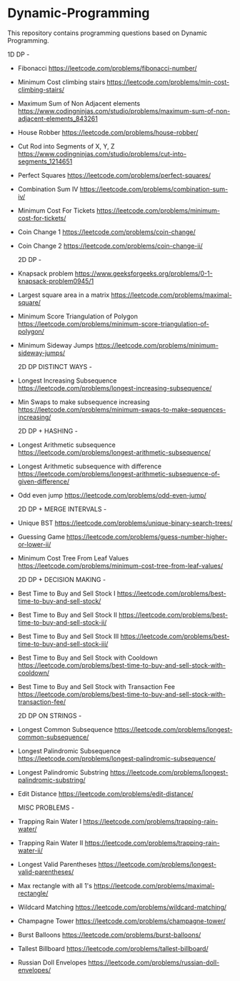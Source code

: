 # Dynamic-Programming
This repository contains programming questions based on Dynamic Programming.

  1D DP -
- Fibonacci https://leetcode.com/problems/fibonacci-number/
- Minimum Cost climbing stairs https://leetcode.com/problems/min-cost-climbing-stairs/
- Maximum Sum of Non Adjacent elements https://www.codingninjas.com/studio/problems/maximum-sum-of-non-adjacent-elements_843261
- House Robber https://leetcode.com/problems/house-robber/
- Cut Rod into Segments of X, Y, Z https://www.codingninjas.com/studio/problems/cut-into-segments_1214651
- Perfect Squares https://leetcode.com/problems/perfect-squares/
- Combination Sum IV https://leetcode.com/problems/combination-sum-iv/
- Minimum Cost For Tickets https://leetcode.com/problems/minimum-cost-for-tickets/

- Coin Change 1 https://leetcode.com/problems/coin-change/
- Coin Change 2 https://leetcode.com/problems/coin-change-ii/

  2D DP -
- Knapsack problem https://www.geeksforgeeks.org/problems/0-1-knapsack-problem0945/1
- Largest square area in a matrix https://leetcode.com/problems/maximal-square/
- Minimum Score Triangulation of Polygon https://leetcode.com/problems/minimum-score-triangulation-of-polygon/
- Minimum Sideway Jumps https://leetcode.com/problems/minimum-sideway-jumps/

  2D DP DISTINCT WAYS -
- Longest Increasing Subsequence https://leetcode.com/problems/longest-increasing-subsequence/
- Min Swaps to make subsequence increasing https://leetcode.com/problems/minimum-swaps-to-make-sequences-increasing/

  2D DP + HASHING -
- Longest Arithmetic subsequence https://leetcode.com/problems/longest-arithmetic-subsequence/
- Longest Arithmetic subsequence with difference https://leetcode.com/problems/longest-arithmetic-subsequence-of-given-difference/
- Odd even jump https://leetcode.com/problems/odd-even-jump/
  
  2D DP + MERGE INTERVALS -
- Unique BST https://leetcode.com/problems/unique-binary-search-trees/
- Guessing Game https://leetcode.com/problems/guess-number-higher-or-lower-ii/
- Minimum Cost Tree From Leaf Values https://leetcode.com/problems/minimum-cost-tree-from-leaf-values/

  2D DP + DECISION MAKING -
- Best Time to Buy and Sell Stock I  https://leetcode.com/problems/best-time-to-buy-and-sell-stock/
- Best Time to Buy and Sell Stock II  https://leetcode.com/problems/best-time-to-buy-and-sell-stock-ii/
- Best Time to Buy and Sell Stock III  https://leetcode.com/problems/best-time-to-buy-and-sell-stock-iii/
- Best Time to Buy and Sell Stock with Cooldown  https://leetcode.com/problems/best-time-to-buy-and-sell-stock-with-cooldown/
- Best Time to Buy and Sell Stock with Transaction Fee  https://leetcode.com/problems/best-time-to-buy-and-sell-stock-with-transaction-fee/

  2D DP ON STRINGS -
- Longest Common Subsequence  https://leetcode.com/problems/longest-common-subsequence/
- Longest Palindromic Subsequence  https://leetcode.com/problems/longest-palindromic-subsequence/
- Longest Palindromic Substring  https://leetcode.com/problems/longest-palindromic-substring/
- Edit Distance  https://leetcode.com/problems/edit-distance/

  MISC PROBLEMS -
- Trapping Rain Water I  https://leetcode.com/problems/trapping-rain-water/
- Trapping Rain Water II  https://leetcode.com/problems/trapping-rain-water-ii/
- Longest Valid Parentheses  https://leetcode.com/problems/longest-valid-parentheses/
- Max rectangle with all 1's  https://leetcode.com/problems/maximal-rectangle/
- Wildcard Matching  https://leetcode.com/problems/wildcard-matching/
- Champagne Tower  https://leetcode.com/problems/champagne-tower/
- Burst Balloons  https://leetcode.com/problems/burst-balloons/
- Tallest Billboard  https://leetcode.com/problems/tallest-billboard/
- Russian Doll Envelopes  https://leetcode.com/problems/russian-doll-envelopes/
